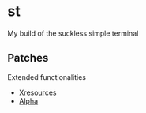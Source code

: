 # st
My build of the suckless simple terminal

## Patches
Extended functionalities
- [Xresources](https://st.suckless.org/patches/xresources/)
- [Alpha](https://st.suckless.org/patches/alpha/)
